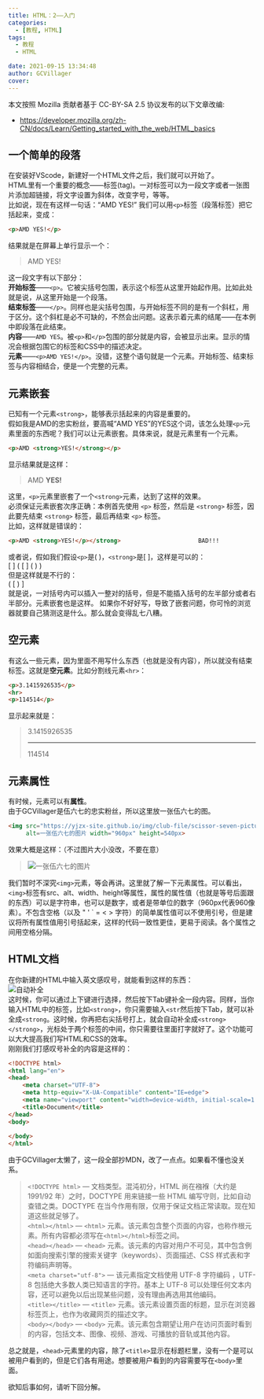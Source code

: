 ```yaml
---
title: HTML：2——入门
categories:
  - [教程, HTML]
tags:
  - 教程
  - HTML

date: 2021-09-15 13:34:48
author: GCVillager
cover:
---
```


本文按照 Mozilla 贡献者基于 CC-BY-SA 2.5 协议发布的以下文章改编:

- <https://developer.mozilla.org/zh-CN/docs/Learn/Getting_started_with_the_web/HTML_basics>

## 一个简单的段落

在安装好VScode，新建好一个HTML文件之后，我们就可以开始了。  
HTML里有一个重要的概念——标签(tag)。一对标签可以为一段文字或者一张图片添加超链接，将文字设置为斜体，改变字号，等等。  
比如说，现在有这样一句话：“AMD YES!”
我们可以用`<p>`标签（段落标签）把它括起来，变成：

```HTML
<p>AMD YES!</p>
```

结果就是在屏幕上单行显示一个：  
>AMD YES!  

这一段文字有以下部分：  
**开始标签**——`<p>`。它被尖括号包围，表示这个标签从这里开始起作用。比如此处就是说，从这里开始是一个段落。  
**结束标签**——`</p>`。同样也是尖括号包围，与开始标签不同的是有一个斜杠，用于区分。这个斜杠是必不可缺的，不然会出问题。这表示着元素的结尾——在本例中即段落在此结束。  
**内容**——`AMD YES`。被`<p>`和`</p>`包围的部分就是内容，会被显示出来。显示的情况会根据包围它的标签和CSS中的描述决定。  
**元素**——`<p>AMD YES!</p>`。没错，这整个语句就是一个元素。开始标签、结束标签与内容相结合，便是一个完整的元素。  

## 元素嵌套

已知有一个元素`<strong>`，能够表示括起来的内容是重要的。  
假如我是AMD的忠实粉丝，要高喊“AMD YES”的YES这个词，该怎么处理`<p>`元素里面的东西呢？我们可以让元素嵌套。具体来说，就是元素里有一个元素。  

```HTML
<p>AMD <strong>YES!</strong></p>
```

显示结果就是这样：  
> AMD **YES!**

这里，`<p>`元素里嵌套了一个`<strong>`元素，达到了这样的效果。  
必须保证元素嵌套次序正确：本例首先使用 `<p>` 标签，然后是 `<strong>` 标签，因此要先结束 `<strong>` 标签，最后再结束 `<p>` 标签。  
比如，这样就是错误的：  

```HTML
<p>AMD <strong>YES!</p></strong>                      BAD!!!
```

或者说，假如我们假设`<p>`是( )，`<strong>`是[ ]，这样是可以的：  
\[ \] \( \[ \] \( \) \)  
但是这样就是不行的：  
\( \[ \) \]  
就是说，一对括号内可以插入一整对的括号，但是不能插入括号的左半部分或者右半部分。元素嵌套也是这样。
如果你不好好写，导致了嵌套问题，你可怜的浏览器就要自己猜测这是什么。那么就会变得乱七八糟。

## 空元素

有这么一些元素，因为里面不用写什么东西（也就是没有内容），所以就没有结束标签。这就是**空元素**。比如分割线元素`<hr>`：  

```HTML
<p>3.1415926535</p>
<hr>
<p>114514</p>
```

显示起来就是：
>3.1415926535  
>
>---
>
>114514

## 元素属性

有时候，元素可以有**属性**。  
由于GCVillager是伍六七的忠实粉丝，所以这里放一张伍六七的图。  

```HTML
<img src="https://yjzx-site.github.io/img/club-file/scissor-seven-picture.jpg" 
     alt=一张伍六七的图片 width="960px" height=540px>
```

效果大概是这样：（不过图片大小没改，不要在意）  

>![一张伍六七的图片](https://cdn.jsdelivr.net/gh/yjzx-site/yjzx-site.github.io/img/club-file/scissor-seven-picture.jpg)

我们暂时不深究`<img>`元素，等会再讲。这里就了解一下元素属性。可以看出，`<img>`标签有src、alt、width、height等属性，属性的属性值（也就是等号后面跟的东西）可以是字符串，也可以是数字，或者是带单位的数字（960px代表960像素）。不包含空格（以及 " ' \` = < > 字符）的简单属性值可以不使用引号，但是建议将所有属性值用引号括起来，这样的代码一致性更佳，更易于阅读。各个属性之间用空格分隔。  

## HTML文档

在你新建的HTML中输入英文感叹号，就能看到这样的东西：  
![自动补全](./automatic-completion.png)  
这时候，你可以通过上下键进行选择，然后按下Tab键补全一段内容。同样，当你输入HTML中的标签，比如`<strong>`，你只需要输入`<str`然后按下Tab，就可以补全成`<strong`。这时候，你再把右尖括号打上，就会自动补全成`<strong></strong>`，光标处于两个标签的中间，你只需要往里面打字就好了。这个功能可以大大提高我们写HTML和CSS的效率。  
刚刚我们打感叹号补全的内容是这样的：

```HTML
<!DOCTYPE html>
<html lang="en">
<head>
    <meta charset="UTF-8">
    <meta http-equiv="X-UA-Compatible" content="IE=edge">
    <meta name="viewport" content="width=device-width, initial-scale=1.0">
    <title>Document</title>
</head>
<body>
    
</body>
</html>
```

由于GCVillager太懒了，这一段全部抄MDN，改了一点点。如果看不懂也没关系。  
>`<!DOCTYPE html>` — 文档类型。混沌初分，HTML 尚在襁褓（大约是 1991/92 年）之时，DOCTYPE 用来链接一些 HTML 编写守则，比如自动查错之类。DOCTYPE 在当今作用有限，仅用于保证文档正常读取。现在知道这些就足够了。  
`<html></html>` — `<html>` 元素。该元素包含整个页面的内容，也称作根元素。所有内容都必须写在`<html></html>`标签之间。  
`<head></head>` — `<head>` 元素。该元素的内容对用户不可见，其中包含例如面向搜索引擎的搜索关键字（keywords）、页面描述、CSS 样式表和字符编码声明等。  
`<meta charset="utf-8">` — 该元素指定文档使用 UTF-8 字符编码 ，UTF-8 包括绝大多数人类已知语言的字符。基本上 UTF-8 可以处理任何文本内容，还可以避免以后出现某些问题，没有理由再选用其他编码。  
`<title></title>` — `<title>` 元素。该元素设置页面的标题，显示在浏览器标签页上，也作为收藏网页的描述文字。  
`<body></body>` — `<body>` 元素。该元素包含期望让用户在访问页面时看到的内容，包括文本、图像、视频、游戏、可播放的音轨或其他内容。  

总之就是，`<head>`元素里的内容，除了`<title>`显示在标题栏里，没有一个是可以被用户看到的，但是它们各有用途。想要被用户看到的内容需要写在`<body>`里面。  

欲知后事如何，请听下回分解。
